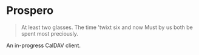 # Prospero

> At least two glasses. The time 'twixt six and now
> Must by us both be spent most preciously.

An in-progress CalDAV client.
